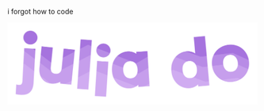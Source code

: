 i forgot how to code

![name: julia do](images/name.png)

<!---
solacite/solacite is a ✨ special ✨ repository because its `README.md` (this file) appears on your GitHub profile.
You can click the Preview link to take a look at your changes.
--->
